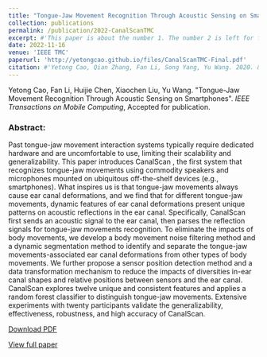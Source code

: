 ```yaml
---
title: "Tongue-Jaw Movement Recognition Through Acoustic Sensing on Smartphones"
collection: publications
permalink: /publication/2022-CanalScanTMC
excerpt: #'This paper is about the number 1. The number 2 is left for future work.'
date: 2022-11-16
venue: 'IEEE TMC'
paperurl: 'http://yetongcao.github.io/files/CanalScanTMC-Final.pdf'
citation: #'Yetong Cao, Qian Zhang, Fan Li, Song Yang, Yu Wang. 2020. &quot;EarAce: Empowering Versatile Acoustic Sensing via Earable Active Noise Cancellation Platform.&quot; <i>Proceedings of the ACM on Interactive, Mobile, Wearable and Ubiquitous Technologies</i>. 7(2), 1-23.'
---
```

Yetong Cao, Fan Li, Huijie Chen, Xiaochen Liu, Yu Wang. "Tongue-Jaw Movement Recognition Through Acoustic Sensing on Smartphones". _IEEE Transactions on Mobile Computing_, Accepted for publication.

### Abstract:
Past tongue-jaw movement interaction systems typically require dedicated hardware and are uncomfortable to use, limiting their scalability and generalizability. This paper introduces CanalScan , the first system that recognizes tongue-jaw movements using commodity speakers and microphones mounted on ubiquitous off-the-shelf devices (e.g., smartphones). What inspires us is that tongue-jaw movements always cause ear canal deformations, and we find that for different tongue-jaw movements, dynamic features of ear canal deformations present unique patterns on acoustic reflections in the ear canal. Specifically, CanalScan first sends an acoustic signal to the ear canal, then parses the reflection signals for tongue-jaw movements recognition. To eliminate the impacts of body movements, we develop a body movement noise filtering method and a dynamic segmentation method to identify and separate the tongue-jaw movements-associated ear canal deformations from other types of body movements. We further propose a sensor position detection method and a data transformation mechanism to reduce the impacts of diversities in-ear canal shapes and relative positions between sensors and the ear canal. CanalScan explores twelve unique and consistent features and applies a random forest classifier to distinguish tongue-jaw movements. Extensive experiments with twenty participants validate the generalizability, effectiveness, robustness, and high accuracy of CanalScan.

[<ins>Download PDF</ins>](../files/CanalScanTMC-Final.pdf)

[<ins>View full paper</ins>](https://ieeexplore.ieee.org/abstract/document/9953323)
